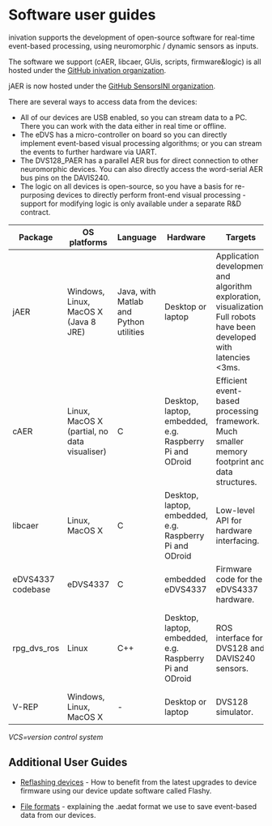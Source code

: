 # Software user guides

inivation supports the development of open-source software for real-time
event-based processing, using neuromorphic / dynamic sensors as inputs.

The software we support (cAER, libcaer, GUis, scripts, firmware&logic)
is all hosted under the <!--TO CHANGE-->[GitHub inivation organization](https://github.com/inivation/).

jAER is now hosted under the [GitHub SensorsINI organization](https://github.com/SensorsINI/jaer/).

There are several ways to access data from the devices:

-   All of our devices are USB enabled, so you can stream data to a PC.
    There you can work with the data either in real time or offline.
-   The eDVS has a micro-controller on board so you can directly
    implement event-based visual processing algorithms; or you can
    stream the events to further hardware via UART.
-   The DVS128_PAER has a parallel AER bus for
    direct connection to other neuromorphic devices. You can also
    directly access the word-serial AER bus pins on the DAVIS240.
-   The logic on all devices is open-source, so you have a basis for
    re-purposing devices to directly perform front-end visual
    processing - support for modifying logic is only available under a
    separate R&D contract.

| Package           | OS platforms                                 | Language                                | Hardware                                                 | Targets                                                                                                                | Support                                                          | VCS |
| ----------------- | -------------------------------------------- | --------------------------------------- | -------------------------------------------------------- | ---------------------------------------------------------------------------------------------------------------------- | ---------------------------------------------------------------- | --- |
| jAER              | Windows, Linux, MacOS X (Java 8 JRE)         | Java, with Matlab and Python utilities  | Desktop or laptop                                        | Application development and algorithm exploration, visualization. Full robots have been developed with latencies <3ms. | INI Sensors Group                                                | git |
| cAER              | Linux, MacOS X (partial, no data visualiser) | C                                       | Desktop, laptop, embedded, e.g. Raspberry Pi and ODroid  | Efficient event-based processing framework. Much smaller memory footprint and data structures.                         | inivation                                                        | git |
| libcaer           | Linux, MacOS X                               | C                                       | Desktop, laptop, embedded, e.g. Raspberry Pi and ODroid  | Low-level API for hardware interfacing.                                                                                | inivation                                                        | git |
| eDVS4337 codebase | eDVS4337                                     | C                                       | embedded eDVS4337                                        | Firmware code for the eDVS4337 hardware.                                                                               | inivation                                                        | git |
| rpg_dvs_ros       | Linux                                        | C++                                     | Desktop, laptop, embedded, e.g. Raspberry Pi and ODroid  | ROS interface for DVS128 and DAVIS240 sensors.                                                                         | RPG - Robotics and Perception Group, University of Zurich (UZH)  | git |
| V-REP             | Windows, Linux, MacOS X                      | -                                       | Desktop or laptop                                        | DVS128 simulator.                                                                                                      | Coppelia Robotics                                                |  -  |

*VCS=version control system*

## Additional User Guides

-   [Reflashing devices](https://inivation.com/support/software/reflashing/) -
    How to benefit from the latest upgrades to device firmware using
    our device update software called Flashy.

-   [File formats](https://inivation.com/support/software/fileformat/) -
    explaining the .aedat format we use to save event-based data from
    our devices.
